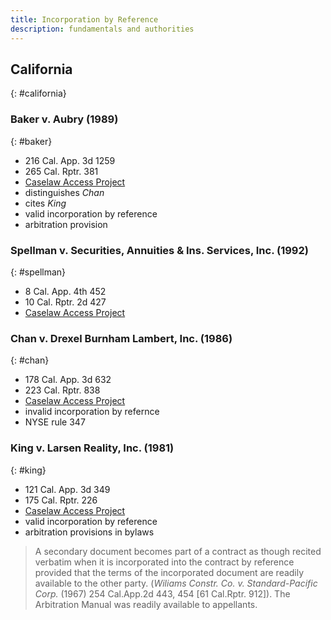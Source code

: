 ```yaml
---
title: Incorporation by Reference
description: fundamentals and authorities
---
```


## California
{: #california}

### Baker v. Aubry (1989)
{: #baker}
- 216 Cal. App. 3d 1259
- 265 Cal. Rptr. 381
- [Caselaw Access Project](https://cite.case.law/cal-app-3d/216/1259/)
- distinguishes _Chan_
- cites _King_
- valid incorporation by reference
- arbitration provision

### Spellman v. Securities, Annuities & Ins. Services, Inc. (1992)
{: #spellman}
- 8 Cal. App. 4th 452
- 10 Cal. Rptr. 2d 427
- [Caselaw Access Project](https://cite.case.law/cal-app-4th/8/452/)

### Chan v. Drexel Burnham Lambert, Inc. (1986)
{: #chan}
- 178 Cal. App. 3d 632
- 223 Cal. Rptr. 838
- [Caselaw Access Project](https://cite.case.law/cal-app-3d/178/632/)
- invalid incorporation by refernce
- NYSE rule 347

### King v. Larsen Reality, Inc. (1981)
{: #king}
- 121 Cal. App. 3d 349
- 175 Cal. Rptr. 226
- [Caselaw Access Project](https://cite.case.law/cal-app-3d/121/349/)
- valid incorporation by reference
- arbitration provisions in bylaws

> A secondary document becomes part of a contract as though recited verbatim when it is incorporated into the contract by reference provided that the terms of the incorporated document are readily available to the other party. (_Wiliams Constr. Co. v. Standard-Pacific Corp._ (1967) 254 Cal.App.2d 443, 454 [61 Cal.Rptr. 912]). The Arbitration Manual was readily available to appellants.
